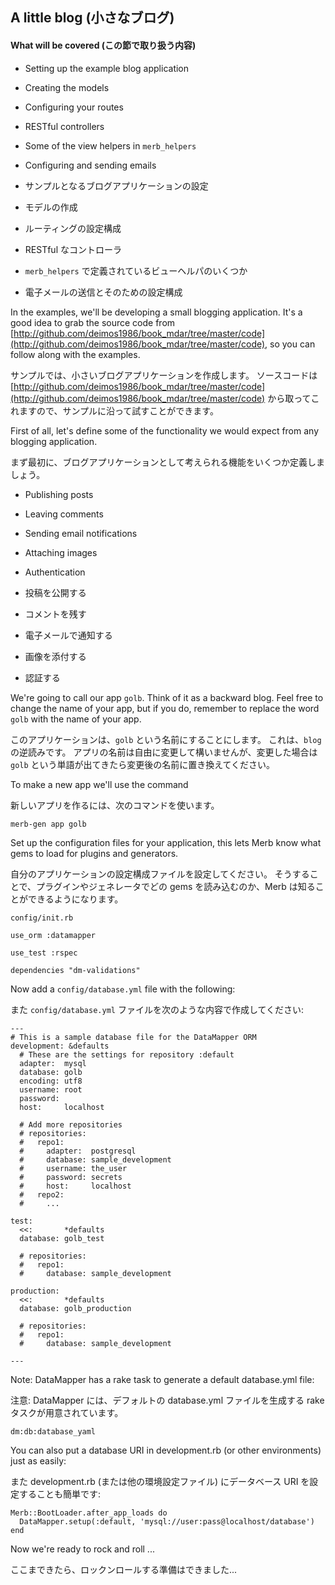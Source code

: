## A little blog (小さなブログ)

#### What will be covered (この節で取り扱う内容)

 * Setting up the example blog application
 * Creating the models
 * Configuring your routes
 * RESTful controllers
 * Some of the view helpers in `merb_helpers`
 * Configuring and sending emails

 * サンプルとなるブログアプリケーションの設定
 * モデルの作成
 * ルーティングの設定構成
 * RESTful なコントローラ
 * `merb_helpers` で定義されているビューヘルパのいくつか
 * 電子メールの送信とそのための設定構成

In the examples, we'll be developing a small blogging application. It's a good
idea to grab the source code from [http://github.com/deimos1986/book_mdar/tree/master/code](http://github.com/deimos1986/book_mdar/tree/master/code), 
so you can follow along with the examples.

サンプルでは、小さいブログアプリケーションを作成します。
ソースコードは [http://github.com/deimos1986/book_mdar/tree/master/code](http://github.com/deimos1986/book_mdar/tree/master/code) から取ってこれますので、サンプルに沿って試すことができます。

First of all, let's define some of the functionality we would expect from any 
blogging application. 

まず最初に、ブログアプリケーションとして考えられる機能をいくつか定義しましょう。

* Publishing posts
* Leaving comments
* Sending email notifications
* Attaching images
* Authentication

* 投稿を公開する
* コメントを残す
* 電子メールで通知する
* 画像を添付する
* 認証する

We're going to call our app `golb`. Think of it as a backward blog. Feel free 
to change the name of your app, but if you do, remember to replace the word
`golb` with the name of your app.

このアプリケーションは、`golb` という名前にすることにします。
これは、`blog` の逆読みです。
アプリの名前は自由に変更して構いませんが、変更した場合は `golb` という単語が出てきたら変更後の名前に置き換えてください。

To make a new app we'll use the command

新しいアプリを作るには、次のコマンドを使います。

    merb-gen app golb

Set up the configuration files for your application, this lets Merb know what 
gems to load for plugins and generators.

自分のアプリケーションの設定構成ファイルを設定してください。
そうすることで、プラグインやジェネレータでどの gems を読み込むのか、Merb は知ることができるようになります。

`config/init.rb`

    use_orm :datamapper

    use_test :rspec

  	dependencies "dm-validations"


Now add a `config/database.yml` file with the following:

また `config/database.yml` ファイルを次のような内容で作成してください:

    ---
    # This is a sample database file for the DataMapper ORM
    development: &defaults
      # These are the settings for repository :default
      adapter:  mysql
      database: golb
      encoding: utf8
      username: root
      password: 
      host:     localhost

      # Add more repositories
      # repositories:
      #   repo1:
      #     adapter:  postgresql
      #     database: sample_development
      #     username: the_user
      #     password: secrets
      #     host:     localhost
      #   repo2:
      #     ...

    test:
      <<:       *defaults
      database: golb_test

      # repositories:
      #   repo1:
      #     database: sample_development

    production:
      <<:       *defaults
      database: golb_production

      # repositories:
      #   repo1:
      #     database: sample_development
  
	---
	    
	    
Note: DataMapper has a rake task to generate a default database.yml file:

注意: DataMapper には、デフォルトの database.yml ファイルを生成する rake タスクが用意されています。
    
    dm:db:database_yaml
    
You can also put a database URI in development.rb (or other environments) just as easily:

また development.rb (または他の環境設定ファイル) にデータベース URI を設定することも簡単です:

    Merb::BootLoader.after_app_loads do
      DataMapper.setup(:default, 'mysql://user:pass@localhost/database')
    end
      
Now we're ready to rock and roll ...

ここまできたら、ロックンロールする準備はできました...
